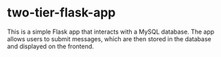 # two-tier-flask-app
This is a simple Flask app that interacts with a MySQL database. The app allows users to submit messages, which are then stored in the database and displayed on the frontend.

